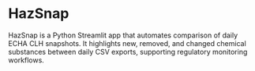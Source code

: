 # HazSnap
HazSnap is a Python Streamlit app that automates comparison of daily ECHA CLH snapshots. It highlights new, removed, and changed chemical substances between daily CSV exports, supporting regulatory monitoring workflows.
